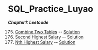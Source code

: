# SQL_Practice_Luyao

***Chapter1: Leetcode***

175. [Combine Two Tables](https://leetcode.com/problems/combine-two-tables/) -- [Solution](Leetcode175.sql)
176. [Second Highest Salary](https://leetcode.com/problems/second-highest-salary/) -- [Solution](Leetcode176.sql)
177. [Nth Highest Salary](https://leetcode.com/problems/nth-highest-salary/) -- [Solution](Leetcode177.sql)
